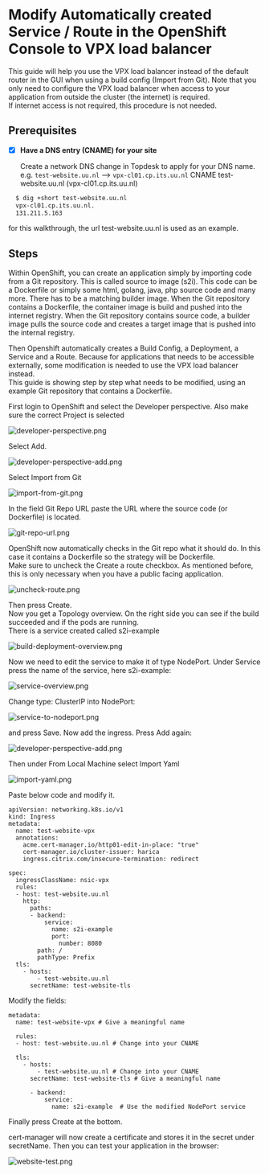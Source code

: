 # Modify Automatically created Service / Route in the OpenShift Console to VPX load balancer
This guide will help you use the VPX load balancer instead of the default router in the GUI when using a build config (Import from Git). 
Note that you only need to configure the VPX load balancer when access to your application from outside the cluster (the internet) is required.  
If internet access is not required, this procedure is not needed.

## Prerequisites

- [x] **Have a DNS entry (CNAME) for your site**

  Create a network DNS change in Topdesk to apply for your DNS name.  
  e.g. `test-website.uu.nl` --> `vpx-cl01.cp.its.uu.nl`
  CNAME test-website.uu.nl (vpx-cl01.cp.its.uu.nl)

```bash
  $ dig +short test-website.uu.nl 
  vpx-cl01.cp.its.uu.nl.
  131.211.5.163
```

  for this walkthrough, the url test-website.uu.nl is used as an example.

## Steps

Within OpenShift, you can create an application simply by importing code from a Git repository. 
This is called source to image (s2i). This code can be a Dockerfile or simply some html, golang, java, php source code and many more.
There has to be a matching builder image.
When the Git repository contains a Dockerfile, the container image is build and pushed into the internet registry.
When the Git repository contains source code, a builder image pulls the source code and creates a target image that is pushed into the internal registry.  
  

Then Openshift automatically creates a Build Config, a Deployment, a Service and a Route.
Because for applications that needs to be accessible externally, some modification is needed to use the VPX load balancer instead.  
This guide is showing step by step what needs to be modified, using an example Git repository that contains a Dockerfile.

First login to OpenShift and select the Developer perspective. Also make sure the correct Project is selected

![developer-perspective.png](../../images/developer-perspective.png)

Select Add.

![developer-perspective-add.png](../../images/developer-perspective-add.png)

Select Import from Git

![import-from-git.png](../../images/import-from-git.png)

In the field Git Repo URL paste the URL where the source code (or Dockerfile) is located.

![git-repo-url.png](../../images/git-repo-url.png)

OpenShift now automatically checks in the Git repo what it should do. In this case it contains a Dockerfile so the strategy will be Dockerfile.  
Make sure to uncheck the Create a route checkbox. As mentioned before, this is only necessary when you have a public facing application.

![uncheck-route.png](../../images/uncheck-route.png)

Then press Create.  
Now you get a Topology overview. 
On the right side you can see if the build succeeded and if the pods are running.  
There is a service created called s2i-example

![build-deployment-overview.png](../../images/build-deployment-overview.png)

Now we need to edit the service to make it of type NodePort. Under Service press the name of the service, here s2i-example:

![service-overview.png](../../images/service-overview.png)

Change type: ClusterIP into NodePort:

![service-to-nodeport.png](../../images/service-to-nodeport.png)

and press Save. Now add the ingress. Press Add again:

![developer-perspective-add.png](../../images/developer-perspective-add.png)

Then under From Local Machine select Import Yaml

![import-yaml.png](../../images/import-yaml.png)

Paste below code and modify it.

```code
apiVersion: networking.k8s.io/v1
kind: Ingress
metadata:
  name: test-website-vpx
  annotations:
    acme.cert-manager.io/http01-edit-in-place: "true"
    cert-manager.io/cluster-issuer: harica
    ingress.citrix.com/insecure-termination: redirect

spec:
  ingressClassName: nsic-vpx
  rules:
  - host: test-website.uu.nl			  					
    http:
      paths:
      - backend:
          service:
            name: s2i-example          
            port:
              number: 8080
        path: /
        pathType: Prefix
  tls:
    - hosts:
        - test-website.uu.nl
      secretName: test-website-tls      
```


Modify the fields:

```
metadata:
  name: test-website-vpx # Give a meaningful name
```

```
  rules:
  - host: test-website.uu.nl # Change into your CNAME	
```

```
  tls:
    - hosts:
        - test-website.uu.nl # Change into your CNAME
      secretName: test-website-tls # Give a meaningful name 
```

```
      - backend:
          service:
            name: s2i-example  # Use the modified NodePort service
```

Finally press Create at the bottom.  
  
cert-manager will now create a certificate and stores it in the secret under secretName.
Then you can test your application in the browser:

![website-test.png](../../images/website-test.png)







